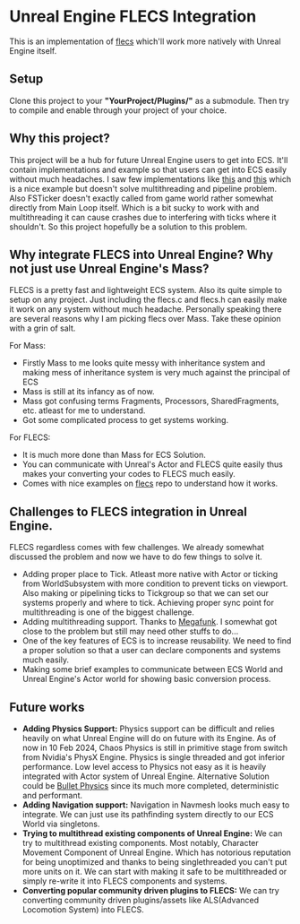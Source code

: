# Unreal Engine FLECS Integration

This is an implementation of [flecs](https://github.com/SanderMertens/flecs) which'll work more natively with Unreal Engine itself.

## Setup

Clone this project to your **"YourProject/Plugins/"** as a submodule. Then try to compile and enable through your project of your choice.

## Why this project?

This project will be a hub for future Unreal Engine users to get into ECS. It'll contain implementations and example so that users can get into ECS easily without much headaches. I saw few implementations like [this](https://github.com/PreyK/Unreal-Minimum-Viable-Flecs) and [this](https://github.com/jtferson/UnrealFlecsQuickstart) which is a nice example but doesn't solve multithreading and pipeline problem. Also FSTicker doesn't exactly called from game world rather somewhat directly from Main Loop itself. Which is a bit sucky to work with and multithreading it can cause crashes due to interfering with ticks where it shouldn't. So this project hopefully be a solution to this problem.

## Why integrate FLECS into Unreal Engine? Why not just use Unreal Engine's Mass?

FLECS is a pretty fast and lightweight ECS system. Also its quite simple to setup on any project. Just including the flecs.c and flecs.h can easily make it work on any system without much headache. Personally speaking there are several reasons why I am picking flecs over Mass. Take these opinion with a grin of salt.

For Mass:
- Firstly Mass to me looks quite messy with inheritance system and making mess of inheritance system is very much against the principal of ECS
- Mass is still at its infancy as of now.
- Mass got confusing terms Fragments, Processors, SharedFragments, etc. atleast for me to understand.
- Got some complicated process to get systems working.

For FLECS:
- It is much more done than Mass for ECS Solution.
- You can communicate with Unreal's Actor and FLECS quite easily thus makes your converting your codes to FLECS much easily.
- Comes with nice examples on [flecs](https://github.com/SanderMertens/flecs/tree/master/examples) repo to understand how it works.

## Challenges to FLECS integration in Unreal Engine.

FLECS regardless comes with few challenges. We already somewhat discussed the problem and now we have to do few things to solve it.
- Adding proper place to Tick. Atleast more native with Actor or ticking from WorldSubsystem with more condition to prevent ticks on viewport. Also making or pipelining ticks to Tickgroup so that we can set our systems properly and where to tick. Achieving proper sync point for multithreading is one of the biggest challenge.
- Adding multithreading support. Thanks to [Megafunk](https://github.com/Megafunk). I somewhat got close to the problem but still may need other stuffs to do...
- One of the key features of ECS is to increase reusability. We need to find a proper solution so that a user can declare components and systems much easily.
- Making some brief examples to communicate between ECS World and Unreal Engine's Actor world for showing basic conversion process.

## Future works
- **Adding Physics Support:** Physics support can be difficult and relies heavily on what Unreal Engine will do on future with its Engine. As of now in 10 Feb 2024, Chaos Physics is still in primitive stage from switch from Nvidia's PhysX Engine. Physics is single threaded and got inferior performance. Low level access to Physics not easy as it is heavily integrated with Actor system of Unreal Engine. Alternative Solution could be [Bullet Physics](https://github.com/bulletphysics/bullet3) since its much more completed, deterministic and performant.
- **Adding Navigation support:** Navigation in Navmesh looks much easy to integrate. We can just use its pathfinding system directly to our ECS World via singletons.
- **Trying to multithread existing components of Unreal Engine:** We can try to multithread existing components. Most notably, Character Movement Component of Unreal Engine. Which has notorious reputation for being unoptimized and thanks to being singlethreaded you can't put more units on it. We can start with making it safe to be multithreaded or simply re-write it into FLECS components and systems.
- **Converting popular community driven plugins to FLECS:** We can try converting community driven plugins/assets like ALS(Advanced Locomotion System) into FLECS.
